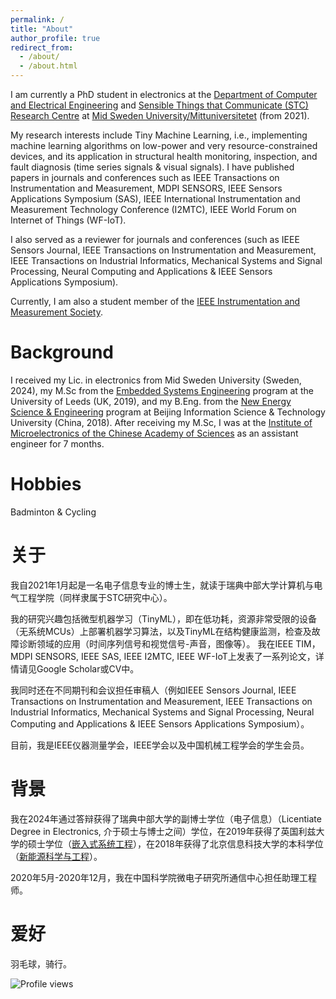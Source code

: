 ```yaml
---
permalink: /
title: "About"
author_profile: true
redirect_from: 
  - /about/
  - /about.html
---
```

I am currently a PhD student in electronics at the 
[Department of Computer and Electrical Engineering](https://www.miun.se/en/meet-mid-sweden-university/Organisation/departments/det/) and [Sensible Things that Communicate (STC) Research Centre](https://www.miun.se/en/Research/research-centers/stc/) at [Mid Sweden University/Mittuniversitetet](https://www.miun.se/en/) (from 2021).

My research interests include Tiny Machine Learning, i.e., implementing machine learning algorithms on low-power and very resource-constrained devices, and its application in structural health monitoring, inspection, and fault diagnosis (time series signals & visual signals).  I have published papers in journals and conferences such as IEEE Transactions on Instrumentation and Measurement, MDPI SENSORS, IEEE Sensors Applications Symposium (SAS), IEEE International Instrumentation and Measurement Technology Conference (I2MTC), IEEE World Forum on Internet of Things (WF-IoT). 

I also served as a reviewer for journals and conferences (such as IEEE Sensors Journal, IEEE Transactions on Instrumentation and Measurement, IEEE Transactions on Industrial Informatics, Mechanical Systems and Signal Processing, Neural Computing and Applications & IEEE Sensors Applications Symposium).

Currently, I am also a student member of the [IEEE Instrumentation and Measurement Society](https://ieee-ims.org/).

Background
======
I received my Lic. in electronics from Mid Sweden University (Sweden, 2024), my M.Sc from the [Embedded Systems Engineering](https://courses.leeds.ac.uk/f310/embedded-systems-engineering-msc-eng-) program at the University of Leeds (UK, 2019), and my B.Eng. from the [New Energy Science & Engineering](https://www.bistu.edu.cn/jyjx/bks/bkzy/202309/W020230920631589846740.doc) program at Beijing Information Science & Technology University (China, 2018). After receiving my M.Sc, I was at the [Institute of Microelectronics of the Chinese Academy of Sciences](http://www.ime.cas.cn/) as an assistant engineer for 7 months.


Hobbies
======
Badminton & Cycling

关于
======
我自2021年1月起是一名电子信息专业的博士生，就读于瑞典中部大学计算机与电气工程学院（同样隶属于STC研究中心）。

我的研究兴趣包括微型机器学习（TinyML），即在低功耗，资源非常受限的设备（无系统MCUs）上部署机器学习算法，以及TinyML在结构健康监测，检查及故障诊断领域的应用（时间序列信号和视觉信号-声音，图像等）。
我在IEEE TIM，MDPI SENSORS, IEEE SAS, IEEE I2MTC, IEEE WF-IoT上发表了一系列论文，详情请见Google Scholar或CV中。

我同时还在不同期刊和会议担任审稿人（例如IEEE Sensors Journal, IEEE Transactions on Instrumentation and Measurement, IEEE Transactions on Industrial Informatics, Mechanical Systems and Signal Processing, Neural Computing and Applications & IEEE Sensors Applications Symposium）。

目前，我是IEEE仪器测量学会，IEEE学会以及中国机械工程学会的学生会员。

背景
======
我在2024年通过答辩获得了瑞典中部大学的副博士学位（电子信息）（Licentiate Degree in Electronics, 介于硕士与博士之间）学位，在2019年获得了英国利兹大学的硕士学位（[嵌入式系统工程](https://courses.leeds.ac.uk/f310/embedded-systems-engineering-msc-eng-)），在2018年获得了北京信息科技大学的本科学位（[新能源科学与工程](https://www.bistu.edu.cn/jyjx/bks/bkzy/202309/W020230920631589846740.doc)）。

2020年5月-2020年12月，我在中国科学院微电子研究所通信中心担任助理工程师。

爱好
======
羽毛球，骑行。



![Profile views](https://komarev.com/ghpvc/?username=YuxuanZhang-96&color=blue)
